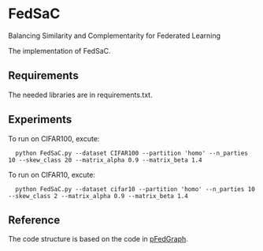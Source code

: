 # FedSaC
Balancing Similarity and Complementarity for Federated Learning

The implementation of FedSaC.

## Requirements
The needed libraries are in requirements.txt.

## Experiments
To run on CIFAR100, excute:

      python FedSaC.py --dataset CIFAR100 --partition 'homo' --n_parties 10 --skew_class 20 --matrix_alpha 0.9 --matrix_beta 1.4

To run on CIFAR10, excute:

      python FedSaC.py --dataset cifar10 --partition 'homo' --n_parties 10  --skew_class 2 --matrix_alpha 0.9 --matrix_beta 1.4

## Reference
The code structure is based on the code in [pFedGraph](https://github.com/MediaBrain-SJTU/pFedGraph).
